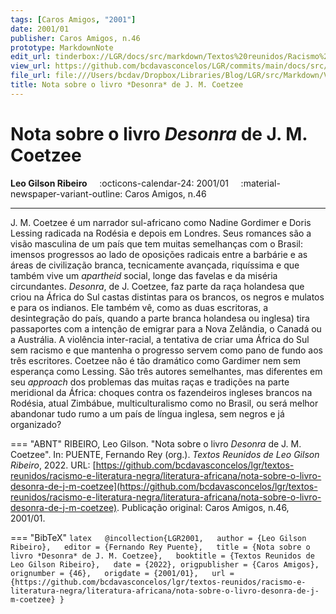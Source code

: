 ```yaml
---
tags: [Caros Amigos, "2001"]
date: 2001/01
publisher: Caros Amigos, n.46
prototype: MarkdownNote
edit_url: tinderbox://LGR/docs/src/markdown/Textos%20reunidos/Racismo%20e%20literatura%20negra/Literatura%20Africana?view=outline+select=1658628311
view_url: https://github.com/bcdavasconcelos/LGR/commits/main/docs/src/markdown/textos-reunidos/racismo-e-literatura-negra/literatura-africana/nota-sobre-o-livro-desonra-de-j-m-coetzee.md
file_url: file:///Users/bcdav/Dropbox/Libraries/Blog/LGR/src/Markdown/Vol%201/Literatura%20Africana/Nota%20sobre%20o%20livro%20*Desonra*%20de%20J.%20M.%20Coetzee.md
title: Nota sobre o livro *Desonra* de J. M. Coetzee
---
```


# Nota sobre o livro *Desonra* de J. M. Coetzee

__Leo Gilson Ribeiro__ &nbsp;&nbsp;&nbsp; :octicons-calendar-24: 2001/01 &nbsp;&nbsp;&nbsp; :material-newspaper-variant-outline: Caros Amigos, n.46  

---

J. M. Coetzee é um narrador sul-africano como Nadine Gordimer e Doris Lessing radicada na Rodésia e depois em Londres. Seus romances são a visão masculina de um país que tem muitas semelhanças com o Brasil: imensos progressos ao lado de oposições radicais entre a barbárie e as áreas de civilização branca, tecnicamente avançada, riquíssima e que também vive um *apartheid* social, longe das favelas e da miséria circundantes. *Desonra*, de J. Coetzee, faz parte da raça holandesa que criou na África do Sul castas distintas para os brancos, os negros e mulatos e para os indianos. Ele também vê, como as duas escritoras, a desintegração do país, quando a parte branca holandesa ou inglesa) tira passaportes com a intenção de emigrar para a Nova Zelândia, o Canadá ou a Austrália. A violência inter-racial, a tentativa de criar uma África do Sul sem racismo e que mantenha o progresso servem como pano de fundo aos três escritores. Coetzee não é tão dramático como Gardimer nem sem esperança como Lessing. São três autores semelhantes, mas diferentes em seu *approach* dos problemas das muitas raças e tradições na parte meridional da África: choques contra os fazendeiros ingleses brancos na Rodésia, atual Zimbábue, multiculturalismo como no Brasil, ou será melhor abandonar tudo rumo a um país de língua inglesa, sem negros e já organizado?  


=== "ABNT"
    RIBEIRO, Leo Gilson. "Nota sobre o livro *Desonra* de J. M. Coetzee". In: PUENTE, Fernando Rey (org.). _Textos Reunidos de Leo Gilson Ribeiro_, 2022.  URL: [https://github.com/bcdavasconcelos/lgr/textos-reunidos/racismo-e-literatura-negra/literatura-africana/nota-sobre-o-livro-desonra-de-j-m-coetzee](https://github.com/bcdavasconcelos/lgr/textos-reunidos/racismo-e-literatura-negra/literatura-africana/nota-sobre-o-livro-desonra-de-j-m-coetzee). Publicação original: Caros Amigos, n.46, 2001/01.  

=== "BibTeX"
    ```latex  
    @incollection{LGR2001,  
    author = {Leo Gilson Ribeiro},  
    editor = {Fernando Rey Puente},  
    title = {Nota sobre o livro *Desonra* de J. M. Coetzee},  
    booktitle = {Textos Reunidos de Leo Gilson Ribeiro},  
    date = {2022},
    origpublisher = {Caros Amigos},  
    orignumber = {46},  
    origdate = {2001/01},  
    url = {https://github.com/bcdavasconcelos/lgr/textos-reunidos/racismo-e-literatura-negra/literatura-africana/nota-sobre-o-livro-desonra-de-j-m-coetzee}
    }
    ```
